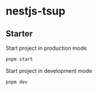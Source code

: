 # nestjs-tsup

## Starter

Start project in production mode

```bash
pnpm start
```

Start project in development mode

```bash
pnpm dev
```
